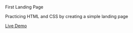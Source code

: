 First Landing Page

Practicing HTML and CSS by creating a simple landing page 

<a href="https://adambelko.github.io/First-Landing-Page/">Live Demo</a>
